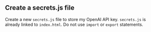 ## Create a secrets.js file
Create a new `secrets.js` file to store my OpenAI API key. `secrets.js` is already linked to `index.html`. Do not use `import` or `export` statements.
